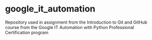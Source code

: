 # google_it_automation
Repository used in assignment from the Introduction to Git and GitHub course from the Google IT Automation with Python Professional Certification program
